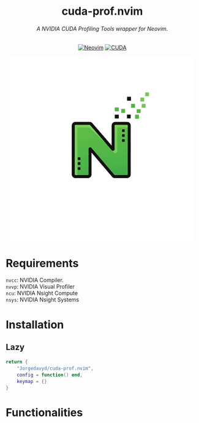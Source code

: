 <div align="center">


# cuda-prof.nvim
###### A NVIDIA CUDA Profiling Tools wrapper for Neovim.

[![Neovim](https://img.shields.io/badge/Neovim-green.svg?style=for-the-badge&logo=neovim)](https://neovim.io)
[![CUDA](https://img.shields.io/badge/CUDA-green.svg?style=for-the-badge&logo=nvidia)](https://neovim.io)

<img height="480" src="/assets/cuda-prof-logo.png" />
</div>

# Requirements
`nvcc`: NVIDIA Compiler. \
`nvvp`: NVIDIA Visual Profiler \
`ncu`: NVIDIA Nsight Compute \
`nsys`: NVIDIA Nsight Systems

# Installation
## Lazy
```lua
return {
    "Jorgedavyd/cuda-prof.nvim",
    config = function() end,
    keymap = {}
}
```

# Functionalities


